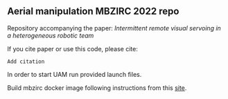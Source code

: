 ## Aerial manipulation MBZIRC 2022 repo

Repository accompanying the paper: *Intermittent remote visual servoing in a heterogeneous robotic team*

If you cite paper or use this code, please cite: 
```
Add citation
```

In order to start UAM run provided launch files. 

Build mbzirc docker image following instructions from this [site](https://github.com/osrf/mbzirc). 


